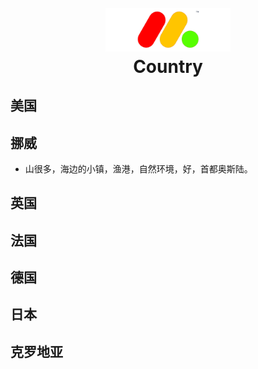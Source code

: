  <h1  align="center"> 
  <br>
  <a href="https://github.com/shuzijianzao/Spiral3D/blob/master/Picture/SHUZIJIANZAO"><img src="https://github.com/shuzijianzao/Spiral3D/blob/master/Picture/SHUZIJIANZAO.png" alt="SHUZIJIANZAO" width="200"></a>
  <br>
   Country
  <br>
</h1>

## 美国

## 挪威
- 山很多，海边的小镇，渔港，自然环境，好，首都奥斯陆。

## 英国

## 法国

## 德国 

## 日本

## 克罗地亚

